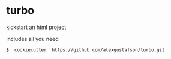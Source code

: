 # turbo
kickstart an html project

includes all you need

    $  cookiecutter  https://github.com/alexgustafson/turbo.git
